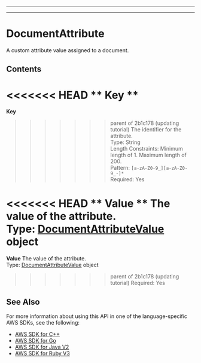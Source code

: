 --------

--------

# DocumentAttribute<a name="API_DocumentAttribute"></a>

A custom attribute value assigned to a document\. 

## Contents<a name="API_DocumentAttribute_Contents"></a>

<<<<<<< HEAD
 ** Key **   <a name="Kendra-Type-DocumentAttribute-Key"></a>
=======
 **Key**   <a name="Kendra-Type-DocumentAttribute-Key"></a>
>>>>>>> parent of 2b1c178 (updating tutorial)
The identifier for the attribute\.  
Type: String  
Length Constraints: Minimum length of 1\. Maximum length of 200\.  
Pattern: `[a-zA-Z0-9_][a-zA-Z0-9_-]*`   
Required: Yes

<<<<<<< HEAD
 ** Value **   <a name="Kendra-Type-DocumentAttribute-Value"></a>
The value of the attribute\.  
Type: [ DocumentAttributeValue ](API_DocumentAttributeValue.md) object  
=======
 **Value**   <a name="Kendra-Type-DocumentAttribute-Value"></a>
The value of the attribute\.  
Type: [DocumentAttributeValue](API_DocumentAttributeValue.md) object  
>>>>>>> parent of 2b1c178 (updating tutorial)
Required: Yes

## See Also<a name="API_DocumentAttribute_SeeAlso"></a>

For more information about using this API in one of the language\-specific AWS SDKs, see the following:
+  [ AWS SDK for C\+\+](https://docs.aws.amazon.com/goto/SdkForCpp/kendra-2019-02-03/DocumentAttribute) 
+  [ AWS SDK for Go](https://docs.aws.amazon.com/goto/SdkForGoV1/kendra-2019-02-03/DocumentAttribute) 
+  [ AWS SDK for Java V2](https://docs.aws.amazon.com/goto/SdkForJavaV2/kendra-2019-02-03/DocumentAttribute) 
+  [ AWS SDK for Ruby V3](https://docs.aws.amazon.com/goto/SdkForRubyV3/kendra-2019-02-03/DocumentAttribute) 